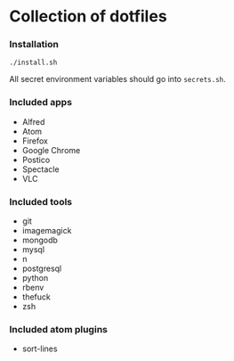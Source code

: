 # Collection of dotfiles

### Installation

```
./install.sh
```

All secret environment variables should go into `secrets.sh`.

### Included apps

* Alfred
* Atom
* Firefox
* Google Chrome
* Postico
* Spectacle
* VLC

### Included tools

* git
* imagemagick
* mongodb
* mysql
* n
* postgresql
* python
* rbenv
* thefuck
* zsh

### Included atom plugins

* sort-lines
